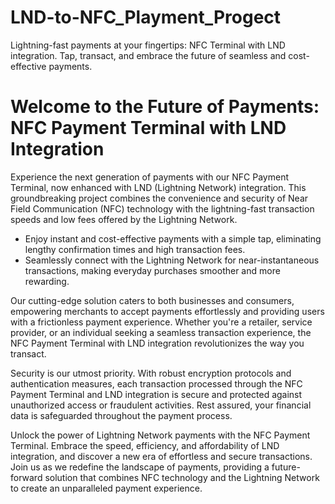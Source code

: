 # LND-to-NFC_Playment_Progect
Lightning-fast payments at your fingertips: NFC Terminal with LND integration. Tap, transact, and embrace the future of seamless and cost-effective payments.

# Welcome to the Future of Payments: NFC Payment Terminal with LND Integration

Experience the next generation of payments with our NFC Payment Terminal, now enhanced with LND (Lightning Network) integration. This groundbreaking project combines the convenience and security of Near Field Communication (NFC) technology with the lightning-fast transaction speeds and low fees offered by the Lightning Network.

- Enjoy instant and cost-effective payments with a simple tap, eliminating lengthy confirmation times and high transaction fees.
- Seamlessly connect with the Lightning Network for near-instantaneous transactions, making everyday purchases smoother and more rewarding.

Our cutting-edge solution caters to both businesses and consumers, empowering merchants to accept payments effortlessly and providing users with a frictionless payment experience. Whether you're a retailer, service provider, or an individual seeking a seamless transaction experience, the NFC Payment Terminal with LND integration revolutionizes the way you transact.

Security is our utmost priority. With robust encryption protocols and authentication measures, each transaction processed through the NFC Payment Terminal and LND integration is secure and protected against unauthorized access or fraudulent activities. Rest assured, your financial data is safeguarded throughout the payment process.

Unlock the power of Lightning Network payments with the NFC Payment Terminal. Embrace the speed, efficiency, and affordability of LND integration, and discover a new era of effortless and secure transactions. Join us as we redefine the landscape of payments, providing a future-forward solution that combines NFC technology and the Lightning Network to create an unparalleled payment experience.


